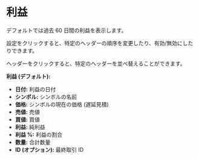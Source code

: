 # **利益**

デフォルトでは過去 60 日間の利益を表示します。

設定をクリックすると、特定のヘッダーの順序を変更したり、有効/無効にしたりできます。

ヘッダーをクリックすると、特定のヘッダーを並べ替えることができます。

**利益 (デフォルト):**
- **日付:** 利益の日付
- **シンボル:** シンボルの名前
- **価格:** シンボルの現在の価格 (遅延見積)
- **売値:** 売値
- **買値:** 買値
- **利益:** 純利益
- **利益 %:** 利益の割合
- **数量:** 合計数量
- **ID (オプション):** 最終取引 ID
